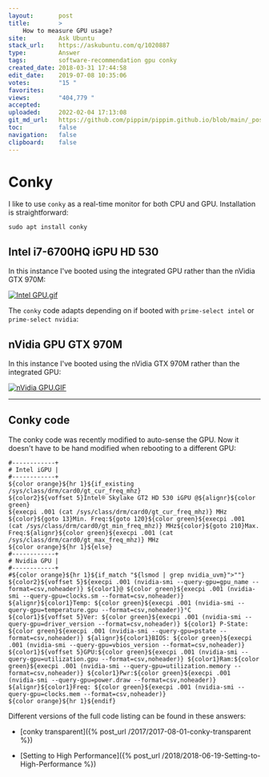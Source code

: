 ```yaml
---
layout:       post
title:        >
    How to measure GPU usage?
site:         Ask Ubuntu
stack_url:    https://askubuntu.com/q/1020887
type:         Answer
tags:         software-recommendation gpu conky
created_date: 2018-03-31 17:44:58
edit_date:    2019-07-08 10:35:06
votes:        "15 "
favorites:    
views:        "404,779 "
accepted:     
uploaded:     2022-02-04 17:13:08
git_md_url:   https://github.com/pippim/pippim.github.io/blob/main/_posts/2018/2018-03-31-How-to-measure-GPU-usage_.md
toc:          false
navigation:   false
clipboard:    false
---
```


# Conky

I like to use `conky` as a real-time monitor for both CPU and GPU. Installation is straightforward:

``` 
sudo apt install conky
```

## Intel i7-6700HQ iGPU HD 530

In this instance I've booted using the integrated GPU rather than the nVidia GTX 970M:

[![Intel GPU.gif][1]][1]

The `conky` code adapts depending on if booted with `prime-select intel` or `prime-select nvidia`:

## nVidia GPU GTX 970M

In this instance I've booted using the nVidia GTX 970M rather than the integrated GPU:

[![nVidia GPU.GIF][2]][2]

----------

## Conky code

The conky code was recently modified to auto-sense the GPU. Now it doesn't have to be hand modified when rebooting to a different GPU:

``` 
#------------+
# Intel iGPU |
#------------+
${color orange}${hr 1}${if_existing /sys/class/drm/card0/gt_cur_freq_mhz}
${color2}${voffset 5}Intel® Skylake GT2 HD 530 iGPU @${alignr}${color green}
${execpi .001 (cat /sys/class/drm/card0/gt_cur_freq_mhz)} MHz
${color}${goto 13}Min. Freq:${goto 120}${color green}${execpi .001 (cat /sys/class/drm/card0/gt_min_freq_mhz)} MHz${color}${goto 210}Max. Freq:${alignr}${color green}${execpi .001 (cat /sys/class/drm/card0/gt_max_freq_mhz)} MHz
${color orange}${hr 1}${else}
#------------+
# Nvidia GPU |
#------------+
#${color orange}${hr 1}${if_match "${lsmod | grep nvidia_uvm}">""}
${color2}${voffset 5}${execpi .001 (nvidia-smi --query-gpu=gpu_name --format=csv,noheader)} ${color1}@ ${color green}${execpi .001 (nvidia-smi --query-gpu=clocks.sm --format=csv,noheader)} ${alignr}${color1}Temp: ${color green}${execpi .001 (nvidia-smi --query-gpu=temperature.gpu --format=csv,noheader)}°C
${color1}${voffset 5}Ver: ${color green}${execpi .001 (nvidia-smi --query-gpu=driver_version --format=csv,noheader)} ${color1} P-State: ${color green}${execpi .001 (nvidia-smi --query-gpu=pstate --format=csv,noheader)} ${alignr}${color1}BIOS: ${color green}${execpi .001 (nvidia-smi --query-gpu=vbios_version --format=csv,noheader)}
${color1}${voffset 5}GPU:${color green}${execpi .001 (nvidia-smi --query-gpu=utilization.gpu --format=csv,noheader)} ${color1}Ram:${color green}${execpi .001 (nvidia-smi --query-gpu=utilization.memory --format=csv,noheader)} ${color1}Pwr:${color green}${execpi .001 (nvidia-smi --query-gpu=power.draw --format=csv,noheader)} ${alignr}${color1}Freq: ${color green}${execpi .001 (nvidia-smi --query-gpu=clocks.mem --format=csv,noheader)}
${color orange}${hr 1}${endif}
```

Different versions of the full code listing can be found in these answers:

- [conky transparent]({% post_url /2017/2017-08-01-conky-transparent %})
- [Setting to High Performance]({% post_url /2018/2018-06-19-Setting-to-High-Performance %})

  [1]: https://i.stack.imgur.com/ZyTJ7.gif
  [2]: https://i.stack.imgur.com/Vhi8T.gif
